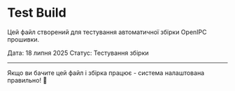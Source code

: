 # Test Build

Цей файл створений для тестування автоматичної збірки OpenIPC прошивки.

Дата: 18 липня 2025
Статус: Тестування збірки

---

Якщо ви бачите цей файл і збірка працює - система налаштована правильно! 🚀
